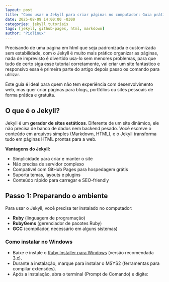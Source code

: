 ```yaml
---
layout: post
title: "Como usar o Jekyll para criar páginas no computador: Guia prático para iniciantes"
date: 2025-08-09 14:00:00 -0300
categories: jekyll tutoriais
tags: [jekyll, github-pages, html, markdown]
author: "Piolinux"
---
```


Precisando de uma pagina em html que seja padronizada e customizada sem 
estabilidade, com o Jekyll é muito mais prático organizar as páginas, 
nada de imprevisto é divertido usa-lo sem menores problemas, para que 
tudo de certo siga esse tutorial corretamente, vai criar um site 
fantastico e responsivo essa é primeira parte do artigo depois passo os 
comando para utilizar. 

Este guia é ideal para quem não tem experiência com desenvolvimento web, mas quer criar páginas para blogs, portfólios ou sites pessoais de forma prática e gratuita.

## O que é o Jekyll?

Jekyll é um **gerador de sites estáticos**. Diferente de um site dinâmico, ele não precisa de banco de dados nem backend pesado. Você escreve o conteúdo em arquivos simples (Markdown, HTML), e o Jekyll transforma tudo em páginas HTML prontas para a web.

**Vantagens do Jekyll:**

- Simplicidade para criar e manter o site  
- Não precisa de servidor complexo  
- Compatível com GitHub Pages para hospedagem grátis  
- Suporta temas, layouts e plugins  
- Conteúdo rápido para carregar e SEO-friendly  

## Passo 1: Preparando o ambiente

Para usar o Jekyll, você precisa ter instalado no computador:

- **Ruby** (linguagem de programação)  
- **RubyGems** (gerenciador de pacotes Ruby)  
- **GCC** (compilador, necessário em alguns sistemas)  

### Como instalar no Windows

- Baixe e instale o [Ruby Installer para Windows](https://rubyinstaller.org/) (versão recomendada 3.x).  
- Durante a instalação, marque para instalar o MSYS2 (ferramentas para compilar extensões).  
- Após a instalação, abra o terminal (Prompt de Comando) e digite:  
